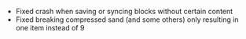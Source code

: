 - Fixed crash when saving or syncing blocks without certain content
- Fixed breaking compressed sand (and some others) only resulting in one item instead of 9